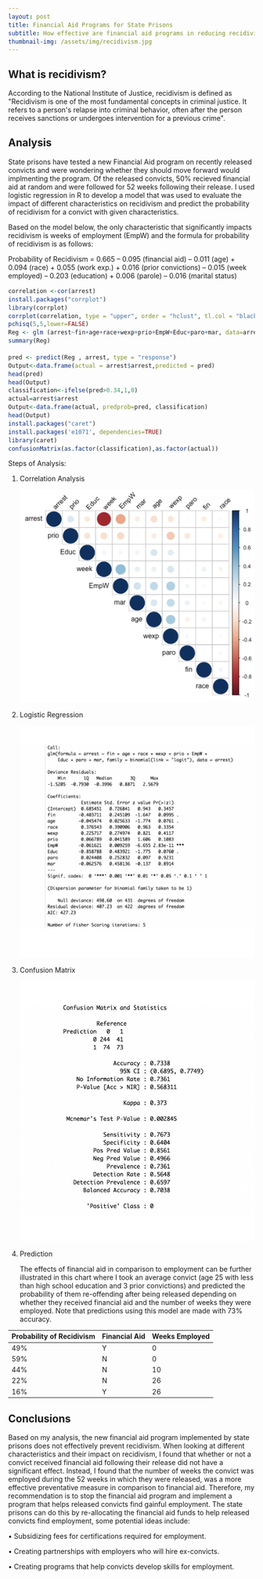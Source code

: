 ```yaml
---
layout: post
title: Financial Aid Programs for State Prisons
subtitle: How effective are financial aid programs in reducing recidivism?
thumbnail-img: /assets/img/recidivism.jpg
---
```


## What is recidivism?

According to the National Institute of Justice, recidivism is defined as "Recidivism is one of the most fundamental concepts in criminal justice. It refers to a person's relapse into criminal behavior, often after the person receives sanctions or undergoes intervention for a previous crime".

## Analysis

State prisons have tested a new Financial Aid program on recently released convicts and were wondering whether they should move forward would implmenting the program. Of the released convicts, 50% recieved financial aid at random and were followed for 52 weeks following their release. I used logistic regression in R to develop a model that was used to evaluate the impact of different characteristics on recidivism and predict the probability of recidivism for a convict with given characteristics. 

Based on the model below, the only characteristic that significantly impacts recidivism is weeks of employment (EmpW) and the formula for probability of recidivism is as follows:

Probability of Recidivism = 0.665 – 0.095 (financial aid) – 0.011 (age) + 0.094 (race) + 0.055 (work exp.) + 0.016 (prior convictions) – 0.015 (week employed) – 0.203 (education) + 0.006 (parole) – 0.016 (marital status)

```R
correlation <-cor(arrest)
install.packages("corrplot")
library(corrplot)
corrplot(correlation, type = "upper", order = "hclust", tl.col = "black", tl.srt = 45)
pchisq(5,5,lower=FALSE)
Reg <- glm (arrest~fin+age+race+wexp+prio+EmpW+Educ+paro+mar, data=arrest, family=binomial(link="logit"))
summary(Reg)

pred <- predict(Reg , arrest, type = "response")
Output<-data.frame(actual = arrest$arrest,predicted = pred)
head(pred)
head(Output)
classification<-ifelse(pred>0.34,1,0)
actual=arrest$arrest
Output<-data.frame(actual, predprob=pred, classification)
head(Output)
install.packages("caret")
install.packages('e1071', dependencies=TRUE)
library(caret)
confusionMatrix(as.factor(classification),as.factor(actual))
```
Steps of Analysis:

1. Correlation Analysis

    ![Correlation](/assets/img/corr.jpg)

2. Logistic Regression

    ![Logistic Regression results](/assets/img/regress.jpg)

3. Confusion Matrix 

    ![Confusion Matrix](/assets/img/confusion.jpg)

4. Prediction

   The effects of financial aid in comparison to employment can be further illustrated in this chart where I took an average convict (age 25 with less than high    school education and 3 prior convictions) and predicted the probability of them re-offending after being released depending on whether they received financial aid and the number of weeks they were employed. Note that predictions using this model are made with 73% accuracy.

  | Probability of Recidivism | Financial Aid | Weeks Employed | 
  | :------ |:------ | :------ | 
  | 49% | Y | 0 | 
  | 59% | N | 0 | 
  | 44% | N | 10 | 
  | 22% | N | 26 | 
  | 16% | Y | 26 | 

## Conclusions

Based on my analysis, the new financial aid program implemented by state prisons does not effectively prevent recidivism. When looking at different characteristics and their impact on recidivism, I found that whether or not a convict received financial aid following their release did not have a significant effect. Instead, I found that the number of weeks the convict was employed during the 52 weeks in which they were released, was a more effective preventative measure in comparison to financial aid. Therefore, my recommendation is to stop the financial aid program and implement a program that helps released convicts find gainful employment. The state prisons can do this by re-allocating the financial aid funds to help released convicts find employment, some potential ideas include:

•	Subsidizing fees for certifications required for employment. 

•	Creating partnerships with employers who will hire ex-convicts.

•	Creating programs that help convicts develop skills for employment.


